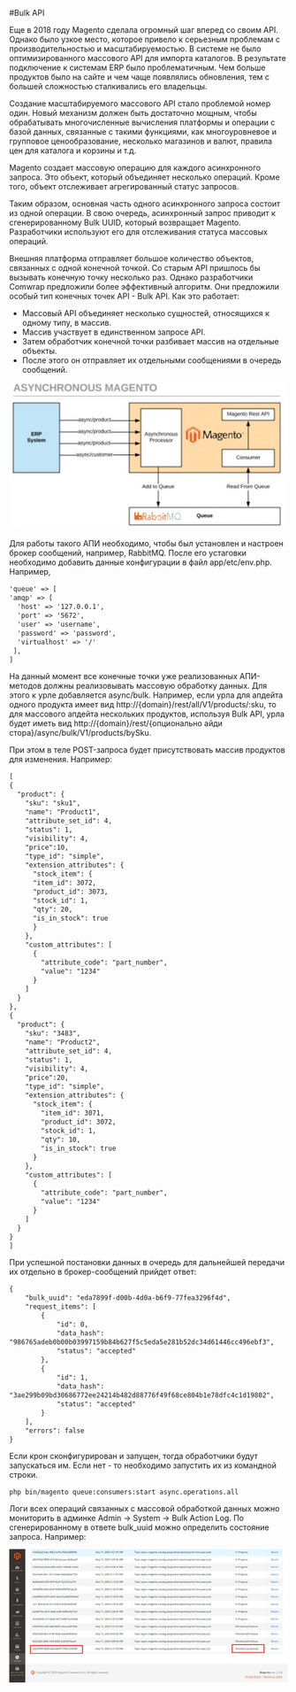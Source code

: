 #Bulk API

Еще в 2018 году Magento сделала огромный шаг вперед со своим API. Однако было узкое место, которое привело к серьезным проблемам с производительностью и масштабируемостью. 
В системе не было оптимизированного массового API для импорта каталогов. В результате подключение к системам ERP было проблематичным. 
Чем больше продуктов было на сайте и чем чаще появлялись обновления, тем с большей сложностью сталкивались его владельцы.

Создание масштабируемого массового API стало проблемой номер один. Новый механизм должен быть достаточно мощным, чтобы обрабатывать многочисленные вычисления платформы и операции с базой данных, 
связанные с такими функциями, как многоуровневое и групповое ценообразование, несколько магазинов и валют, правила цен для каталога и корзины и т.д.

Magento создает массовую операцию для каждого асинхронного запроса. Это объект, который объединяет несколько операций. Кроме того, объект отслеживает агрегированный статус запросов.

Таким образом, основная часть одного асинхронного запроса состоит из одной операции. В свою очередь, асинхронный запрос приводит к сгенерированному Bulk UUID, который возвращает Magento. Разработчики используют его для отслеживания статуса массовых операций.

Внешняя платформа отправляет большое количество объектов, связанных с одной конечной точкой. 
Со старым API пришлось бы вызывать конечную точку несколько раз. Однако разработчики Comwrap предложили более эффективный алгоритм. 
Они предложили особый тип конечных точек API - Bulk API. Как это работает:

- Массовый API объединяет несколько сущностей, относящихся к одному типу, в массив.
- Массив участвует в единственном запросе API.
- Затем обработчик конечной точки разбивает массив на отдельные объекты.
- После этого он отправляет их отдельными сообщениями в очередь сообщений.

![bulk-api](pictures/bulk-api.jpg)

Для работы такого АПИ необходимо, чтобы был установлен и настроен брокер сообщений, например, RabbitMQ.
После его устаговки необходимо добавить данные конфигурации в файл app/etc/env.php. Например,
```
'queue' => [
'amqp' => [
  'host' => '127.0.0.1',
  'port' => '5672',
  'user' => 'username',
  'password' => 'password',
  'virtualhost' => '/'
 ],
] 
```

На данный момент все конечные точки уже реализованных АПИ-методов должны реализовывать массовую обработку данных.
Для этого к урле добавляется async/bulk. Например, если урла для апдейта одного продукта имеет вид http://{domain}/rest/all/V1/products/:sku, то для массового апдейта нескольких продуктов, используя Bulk API, 
урла будет иметь вид http://{domain}/rest/{опционально айди стора}/async/bulk/V1/products/bySku.

При этом в теле POST-запроса будет присутствовать массив продуктов для изменения. Например:
```
[
{
  "product": {
    "sku": "sku1",
    "name": "Product1",
    "attribute_set_id": 4,
    "status": 1,
    "visibility": 4,
    "price":10,
    "type_id": "simple",
    "extension_attributes": {
      "stock_item": {
      "item_id": 3072,
      "product_id": 3073,
      "stock_id": 1,
      "qty": 20,
      "is_in_stock": true
      }
    },
    "custom_attributes": [
      {
        "attribute_code": "part_number",
        "value": "1234"
      }
    ]    
  }
},
{
  "product": {
    "sku": "3483",
    "name": "Product2",
    "attribute_set_id": 4,
    "status": 1,
    "visibility": 4,
    "price":20,
    "type_id": "simple",
    "extension_attributes": {
      "stock_item": {
        "item_id": 3071,
        "product_id": 3072,
        "stock_id": 1,
        "qty": 10,
        "is_in_stock": true
      }
    },
    "custom_attributes": [
      {
        "attribute_code": "part_number",
        "value": "1234"
      }
    ]
  }
}
] 
```

При успешной постановки данных в очередь для дальнейшей передачи их отдельно в брокер-сообщений прийдет ответ:
```
{
    "bulk_uuid": "eda7899f-d00b-4d0a-b6f9-77fea3296f4d",
    "request_items": [
        {
            "id": 0,
            "data_hash": "986765adeb0b00b03997159b84b627f5c5eda5e281b52dc34d61446cc496ebf3",
            "status": "accepted"
        },
        {
            "id": 1,
            "data_hash": "3ae299b09bd30686772ee24214b482d88776f49f68ce804b1e78dfc4c1d19802",
            "status": "accepted"
        }
    ],
    "errors": false
} 
```

Если крон сконфигурирован и запущен, тогда обработчики будут запускаться им. Если нет - то необходимо запустить их из командной строки.
```
php bin/magento queue:consumers:start async.operations.all 
```

Логи всех операций связанных с массовой обработкой данных можно мониторить в админке Admin -> System -> Bulk Action Log.
По сгенерированному в ответе bulk_uuid можно определить состояние запроса. Например:

![bulk-api](pictures/7956b3_f0534ef95a4043ddabb6ad9cd2c8d3cb_mv2.webp)